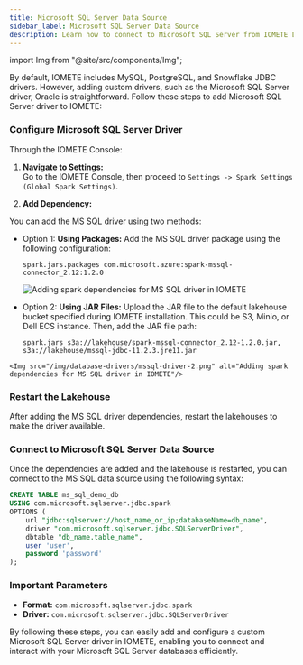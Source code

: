 ```yaml
---
title: Microsoft SQL Server Data Source
sidebar_label: Microsoft SQL Server Data Source
description: Learn how to connect to Microsoft SQL Server from IOMETE Lakehouse.
---
```


import Img from "@site/src/components/Img";

By default, IOMETE includes MySQL, PostgreSQL, and Snowflake JDBC drivers. However, adding custom drivers, such as the Microsoft SQL Server driver, Oracle is straightforward. Follow these steps to add Microsoft SQL Server driver to IOMETE:

### Configure Microsoft SQL Server Driver

Through the IOMETE Console:  
1. **Navigate to Settings:**  
   Go to the IOMETE Console, then proceed to `Settings -> Spark Settings (Global Spark Settings)`.  

2. **Add Dependency:**  

You can add the MS SQL driver using two methods:  

   - Option 1: **Using Packages:**
     Add the MS SQL driver package using the following configuration:
     ```
     spark.jars.packages com.microsoft.azure:spark-mssql-connector_2.12:1.2.0
     ```
     <Img src="/img/database-drivers/mssql-driver-1.png" alt="Adding spark dependencies for MS SQL driver in IOMETE"/>

   - Option 2: **Using JAR Files:**
     Upload the JAR file to the default lakehouse bucket specified during IOMETE installation. This could be S3, Minio, or Dell ECS instance. Then, add the JAR file path:
     ```
     spark.jars s3a://lakehouse/spark-mssql-connector_2.12-1.2.0.jar, s3a://lakehouse/mssql-jdbc-11.2.3.jre11.jar
     ```

    <Img src="/img/database-drivers/mssql-driver-2.png" alt="Adding spark dependencies for MS SQL driver in IOMETE"/>

### Restart the Lakehouse

After adding the MS SQL driver dependencies, restart the lakehouses to make the driver available.

### Connect to Microsoft SQL Server Data Source

Once the dependencies are added and the lakehouse is restarted, you can connect to the MS SQL data source using the following syntax:

```sql
CREATE TABLE ms_sql_demo_db
USING com.microsoft.sqlserver.jdbc.spark
OPTIONS (
    url "jdbc:sqlserver://host_name_or_ip;databaseName=db_name",
    driver "com.microsoft.sqlserver.jdbc.SQLServerDriver",
    dbtable "db_name.table_name",
    user 'user',
    password 'password'
);
```

### Important Parameters

- **Format:** `com.microsoft.sqlserver.jdbc.spark`
- **Driver:** `com.microsoft.sqlserver.jdbc.SQLServerDriver`

By following these steps, you can easily add and configure a custom Microsoft SQL Server driver in IOMETE, enabling you to connect and interact with your Microsoft SQL Server databases efficiently.
